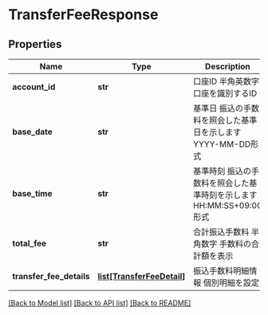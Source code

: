 # TransferFeeResponse

## Properties
Name | Type | Description | Notes
------------ | ------------- | ------------- | -------------
**account_id** | **str** | 口座ID 半角英数字 口座を識別するID  | 
**base_date** | **str** | 基準日 振込の手数料を照会した基準日を示します YYYY-MM-DD形式  | 
**base_time** | **str** | 基準時刻 振込の手数料を照会した基準時刻を示します HH:MM:SS+09:00形式  | 
**total_fee** | **str** | 合計振込手数料 半角数字 手数料の合計額を表示  | 
**transfer_fee_details** | [**list[TransferFeeDetail]**](TransferFeeDetail.md) | 振込手数料明細情報 個別明細を設定  | 

[[Back to Model list]](../README.md#documentation-for-models) [[Back to API list]](../README.md#documentation-for-api-endpoints) [[Back to README]](../README.md)


